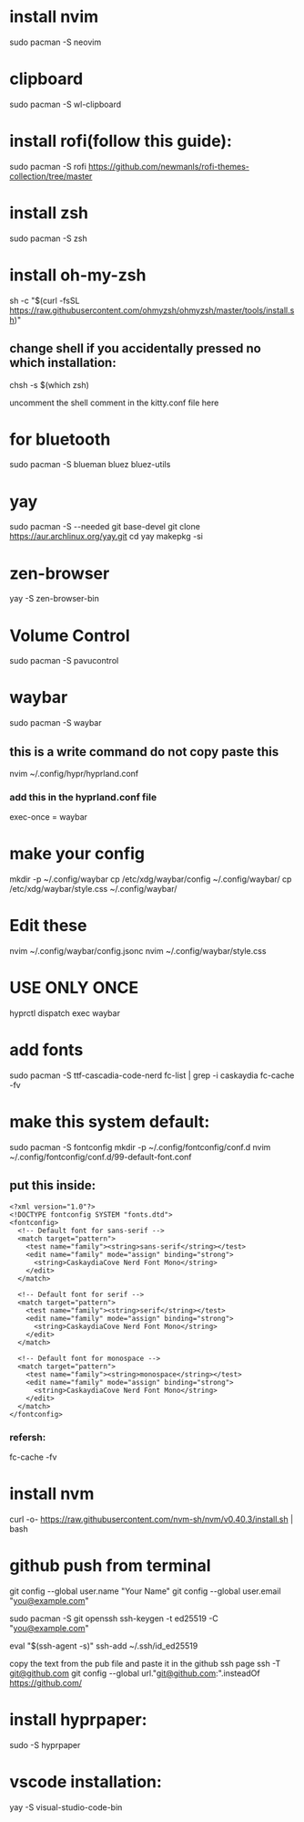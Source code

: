 # install nvim
sudo pacman -S neovim

# clipboard
sudo pacman -S wl-clipboard 

# install rofi(follow this guide):
sudo pacman -S rofi
https://github.com/newmanls/rofi-themes-collection/tree/master


# install zsh
sudo pacman -S zsh

# install oh-my-zsh
sh -c "$(curl -fsSL https://raw.githubusercontent.com/ohmyzsh/ohmyzsh/master/tools/install.sh)"

## change shell if you accidentally pressed no which installation:
chsh -s $(which zsh)

uncomment the shell comment in the kitty.conf file here
# for bluetooth
sudo pacman -S blueman bluez bluez-utils

# yay
sudo pacman -S --needed git base-devel
git clone https://aur.archlinux.org/yay.git
cd yay
makepkg -si

# zen-browser
yay -S zen-browser-bin

# Volume Control
sudo pacman -S pavucontrol

# waybar
sudo pacman -S waybar

## this is a write command do not copy paste this
nvim ~/.config/hypr/hyprland.conf

### add this in the hyprland.conf file
exec-once = waybar

# make your config
mkdir -p ~/.config/waybar
cp /etc/xdg/waybar/config ~/.config/waybar/
cp /etc/xdg/waybar/style.css ~/.config/waybar/

# Edit these
nvim ~/.config/waybar/config.jsonc
nvim ~/.config/waybar/style.css

# USE ONLY ONCE
hyprctl dispatch exec waybar

# add fonts
sudo pacman -S ttf-cascadia-code-nerd
fc-list | grep -i caskaydia
fc-cache -fv


# make this system default:
sudo pacman -S fontconfig
mkdir -p ~/.config/fontconfig/conf.d
nvim ~/.config/fontconfig/conf.d/99-default-font.conf
## put this inside:
```
<?xml version="1.0"?>
<!DOCTYPE fontconfig SYSTEM "fonts.dtd">
<fontconfig>
  <!-- Default font for sans-serif -->
  <match target="pattern">
    <test name="family"><string>sans-serif</string></test>
    <edit name="family" mode="assign" binding="strong">
      <string>CaskaydiaCove Nerd Font Mono</string>
    </edit>
  </match>

  <!-- Default font for serif -->
  <match target="pattern">
    <test name="family"><string>serif</string></test>
    <edit name="family" mode="assign" binding="strong">
      <string>CaskaydiaCove Nerd Font Mono</string>
    </edit>
  </match>

  <!-- Default font for monospace -->
  <match target="pattern">
    <test name="family"><string>monospace</string></test>
    <edit name="family" mode="assign" binding="strong">
      <string>CaskaydiaCove Nerd Font Mono</string>
    </edit>
  </match>
</fontconfig>
```


### refersh:
fc-cache -fv

# install nvm
curl -o- https://raw.githubusercontent.com/nvm-sh/nvm/v0.40.3/install.sh | bash


# github push from terminal
git config --global user.name "Your Name"
git config --global user.email "you@example.com"

sudo pacman -S git openssh
ssh-keygen -t ed25519 -C "you@example.com"

eval "$(ssh-agent -s)"
ssh-add ~/.ssh/id_ed25519

copy the text from the pub file and paste it in the github ssh page
ssh -T git@github.com
git config --global url."git@github.com:".insteadOf https://github.com/


# install hyprpaper:
sudo -S hyprpaper
# vscode installation:
yay -S visual-studio-code-bin


